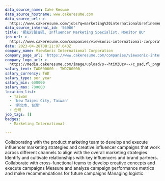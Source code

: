 ```yaml
---
data_source_name: Cake Resume
data_source_hostname: www.cakeresume.com
data_source_url: >-
  https://www.cakeresume.com/jobs?q=marketing%20international&refinementList%5Blang_name%5D%5B0%5D=English&refinementList%5Bsalary_type%5D=per_year&range%5Bsalary_range%5D%5Bmin%5D=1000000
data_source_internal_id: '56906'
title: '網紅行銷專員, Influencer Marketing Specialist, Monitor BU'
job_url: >-
  https://www.cakeresume.com/companies/viewsonic-international-corporation/jobs/df9d23
date: 2023-04-28T08:21:07.643Z
company_name: ViewSonic International Corporation
company_page_url: 'https://www.cakeresume.com/companies/viewsonic-international-corporation'
company_logo_url: >-
  https://media.cakeresume.com/image/upload/s--htiMZUzv--/c_pad,fl_png8,h_200,w_200/v1655364380/tbpy1o9a5dyoftd0j1kc.png
salary_text: TWD600000 - TWD700000
salary_currency: TWD
salary_type: per_year
salary_min: 600000
salary_max: 700000
location_list:
  - Taiwan
  - 'New Taipei City, Taiwan'
  - '新北市, 台灣'
  - 台灣
job_tags: []
badges:
  - Marketing International

---
```


Collaborating with the product marketing team to develop and execute influencer marketing strategies and creative influencer campaigns that work across different channels to align with the overall marketing strategies Identify and cultivate relationships with key influencers and brand partners. Collaborate with cross-functional teams to develop creative concepts and execute campaigns Measure and analyze campaign performance metrics and make recommendations for future campaigns Managing logistic 